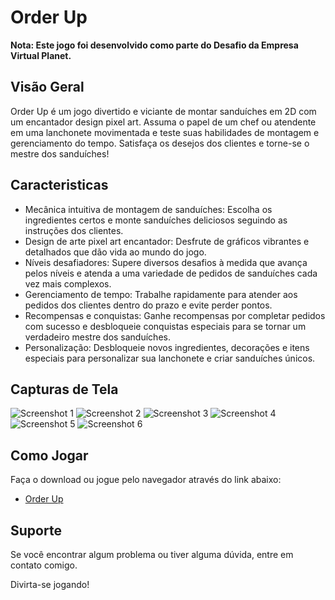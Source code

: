 # Order Up
**Nota: Este jogo foi desenvolvido como parte do Desafio da Empresa Virtual Planet.**

## Visão Geral
Order Up é um jogo divertido e viciante de montar sanduíches em 2D com um encantador design pixel art. Assuma o papel de um chef ou atendente em uma lanchonete movimentada e teste suas habilidades de montagem e gerenciamento do tempo. Satisfaça os desejos dos clientes e torne-se o mestre dos sanduíches!

## Caracteristicas
- Mecânica intuitiva de montagem de sanduíches: Escolha os ingredientes certos e monte sanduíches deliciosos seguindo as instruções dos clientes.
- Design de arte pixel art encantador: Desfrute de gráficos vibrantes e detalhados que dão vida ao mundo do jogo.
- Níveis desafiadores: Supere diversos desafios à medida que avança pelos níveis e atenda a uma variedade de pedidos de sanduíches cada vez mais complexos.
- Gerenciamento de tempo: Trabalhe rapidamente para atender aos pedidos dos clientes dentro do prazo e evite perder pontos.
- Recompensas e conquistas: Ganhe recompensas por completar pedidos com sucesso e desbloqueie conquistas especiais para se tornar um verdadeiro mestre dos sanduíches.
- Personalização: Desbloqueie novos ingredientes, decorações e itens especiais para personalizar sua lanchonete e criar sanduíches únicos.

## Capturas de Tela

![Screenshot 1](https://img.itch.zone/aW1hZ2UvMjEyNTY4NC8xMjUyMjEwNC5wbmc=/original/Ij%2BMri.png)
![Screenshot 2](https://img.itch.zone/aW1hZ2UvMjEyNTY4NC8xMjUyMjEwMi5wbmc=/original/Qy4%2FqW.png)
![Screenshot 3](https://img.itch.zone/aW1hZ2UvMjEyNTY4NC8xMjUyMjEwNy5wbmc=/original/zTTJ2J.png)
![Screenshot 4](https://img.itch.zone/aW1hZ2UvMjEyNTY4NC8xMjUyMjEwMy5wbmc=/original/KKm2TX.png)
![Screenshot 5](https://img.itch.zone/aW1hZ2UvMjEyNTY4NC8xMjUyMjEwNS5wbmc=/original/SL9cOY.png)
![Screenshot 6](https://img.itch.zone/aW1hZ2UvMjEyNTY4NC8xMjUyMjEwNi5wbmc=/original/VfA%2Fzr.png)


## Como Jogar

Faça o download ou jogue pelo navegador através do link abaixo:
   - [Order Up](https://devsamurai.itch.io/order-up)

## Suporte

Se você encontrar algum problema ou tiver alguma dúvida, entre em contato comigo.

Divirta-se jogando!
